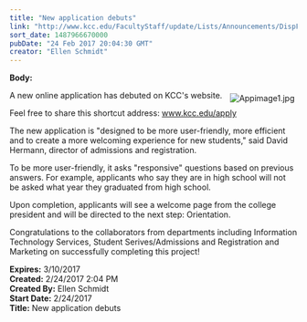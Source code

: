 ```yaml
---
title: "New application debuts"
link: "http://www.kcc.edu/FacultyStaff/update/Lists/Announcements/DispForm.aspx?ID=2389"
sort_date: 1487966670000
pubDate: "24 Feb 2017 20:04:30 GMT"
creator: "Ellen Schmidt"
---
```


<div><b>Body:</b> <div class="ExternalClassE803F892409B4F0BBC27DBAB4C64EF66"><p>​<img alt="Appimage1.jpg" src="/FacultyStaff/update/Documents/Appimage1.jpg" style="vertical-align:auto;float:right;margin:5px" />A new online application has debuted on KCC's website.</p>
<p>Feel free to share this shortcut address: <a href="/apply">www.kcc.edu/apply</a></p>
<p>The new application is &quot;designed to be more user-friendly, more efficient and to create a more welcoming experience for new students,&quot; said David Hermann, director of admissions and registration.</p>
<p>To be more user-friendly, it asks &quot;responsive&quot; questions based on previous answers. For example, applicants who say they are in high school will not be asked what year they graduated from high school. </p>
<p>Upon completion, applicants will see a welcome page from the college president and will be directed to the next step: Orientation. </p>
<p>Congratulations to the collaborators from departments including Information Technology Services, Student Serives/Admissions and Registration and Marketing on successfully completing this project!</p></div></div>
<div><b>Expires:</b> 3/10/2017</div>
<div><b>Created:</b> 2/24/2017 2:04 PM</div>
<div><b>Created By:</b> Ellen Schmidt</div>
<div><b>Start Date:</b> 2/24/2017</div>
<div><b>Title:</b> New application debuts</div>
